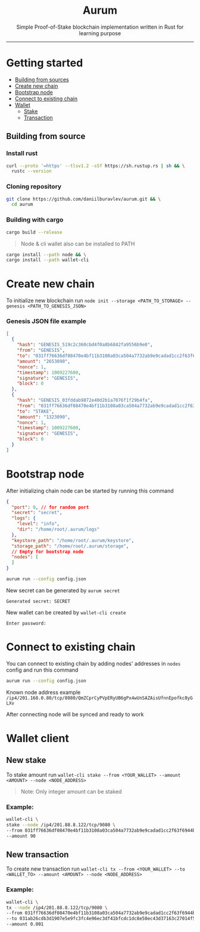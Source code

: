 <div align="center">
    <div>
        <h1>Aurum</h1>
    </div>
    <p>Simple Proof-of-Stake blockchain implementation written in Rust for learning purpose</p>
</div>

___

# Getting started
- [Building from sources](#building-from-source)
- [Create new chain](#create-new-chain)
- [Bootstrap node](#bootstrap-node)
- [Connect to existing chain](#connect-to-existing-chain)
- [Wallet](#wallet-client)
  - [Stake](#new-stake)
  - [Transaction](#new-transaction)
## Building from source
### Install rust
```bash
curl --proto '=https' --tlsv1.2 -sSf https://sh.rustup.rs | sh && \
  rustc --version
```
### Cloning repository
```bash
git clone https://github.com/daniilburavlev/aurum.git && \
  cd aurum
```
### Building with cargo
```bash
cargo build --release
```
> Node & cli wallet also can be installed to PATH
```bash
cargo install --path node && \
cargo install --path wallet-cli
```

# Create new chain
To initialize new blockchain run `node init --storage <PATH_TO_STORAGE> --genesis <PATH_TO_GENESIS_JSON>`
### Genesis JSON file example
```json
[
  {
    "hash": "GENESIS_519c2c360cbd4f0a8b6842fa9556b9e0",
    "from": "GENESIS",
    "to": "031ff76636df08470e4bf11b3108a03ca504a7732ab9e9cadad1cc2f63f6944bd1",
    "amount": "2653090",
    "nonce": 1,
    "timestamp": 1009227600,
    "signature": "GENESIS",
    "block": 0
  },
  {
    "hash": "GENESIS_03fddab9872e40d2b1a7076f1f29b4fa",
    "from": "031ff76636df08470e4bf11b3108a03ca504a7732ab9e9cadad1cc2f63f6944bd1",
    "to": "STAKE",
    "amount": "1323090",
    "nonce": 1,
    "timestamp": 1009227600,
    "signature": "GENESIS",
    "block": 0
  }
]
```

# Bootstrap node
After initializing chain node can be started by running this command
```json
{
  "port": 0, // for random port
  "secret": "secret",
  "logs": {
    "level": "info",
    "dir": "/home/root/.aurum/logs"
  },
  "keystore_path": "/home/root/.aurum/keystore",
  "storage_path": "/home/root/.aurum/storage",
  // Empty for bootstrap node
  "nodes": [
  ]
}
```

```bash
aurum run --config config.json
```
New secret can be generated by `aurum secret`
```
Generated secret: SECRET
```

New wallet can be created by `wallet-cli create`
```
Enter password:
```

# Connect to existing chain
You can connect to existing chain by adding nodes' addresses in `nodes` config and run this command
```bash
aurum run --config config.json
```
Known node address example `/ip4/201.168.0.80/tcp/8080/QmZCprCyPVpERyUB6gPx4wUnSAZAisUfnnEpofkc8yGLXv`

After connecting node will be synced and ready to work

# Wallet client
## New stake
To stake amount run `wallet-cli stake --from <YOUR_WALLET> --amount <AMOUNT> --node <NODE_ADDRESS>`
> Note: Only integer amount can be staked
### Example:

```bash
wallet-cli \
stake --node /ip4/201.88.8.122/tcp/9080 \
--from 031ff76636df08470e4bf11b3108a03ca504a7732ab9e9cadad1cc2f63f6944bd1 \
--amount 90
```
## New transaction
To create new transaction run `wallet-cli tx --from <YOUR_WALLET> --to <WALLET_TO> --amount <AMOUNT> --node <NODE_ADDRESS>`

### Example:

```bash
wallet-cli \
tx --node /ip4/201.88.8.122/tcp/9080 \
--from 031ff76636df08470e4bf11b3108a03ca504a7732ab9e9cadad1cc2f63f6944bd1 \
--to 031ab26cdb3d1907e5e9fc3fc4e96ec3df41bfcdc1dc8e50ec43d37163c27014f5 \
--amount 0.001
```
